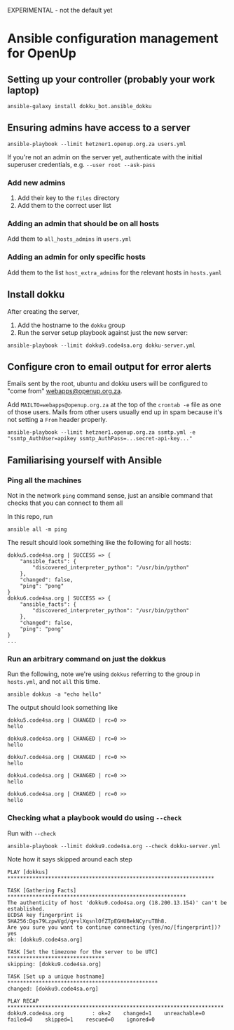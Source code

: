 EXPERIMENTAL - not the default yet


Ansible configuration management for OpenUp
===========================================


Setting up your controller (probably your work laptop)
------------------------------------------------------

```
ansible-galaxy install dokku_bot.ansible_dokku
```


Ensuring admins have access to a server
---------------------------------------

```
ansible-playbook --limit hetzner1.openup.org.za users.yml
```

If you're not an admin on the server yet, authenticate with the initial superuser
credentials, e.g. `--user root --ask-pass`

### Add new admins

1. Add their key to the `files` directory
2. Add them to the correct user list

### Adding an admin that should be on all hosts

Add them to `all_hosts_admins` in `users.yml`

### Adding an admin for only specific hosts

Add them to the list `host_extra_admins` for the relevant hosts in `hosts.yaml`


Install dokku
-------------

After creating the server,

1. Add the hostname to the `dokku` group
2. Run the server setup playbook against just the new server:

```
ansible-playbook --limit dokku9.code4sa.org dokku-server.yml
```

Configure cron to email output for error alerts
-----------------------------------------------

Emails sent by the root, ubuntu and dokku users will be configured to "come from" webapps@openup.org.za.

Add `MAILTO=webapps@openup.org.za` at the top of the `crontab -e` file as one of those users. Mails from other users usually end up in spam because it's not setting a `From` header properly.

```
ansible-playbook --limit hetzner1.openup.org.za ssmtp.yml -e "ssmtp_AuthUser=apikey ssmtp_AuthPass=...secret-api-key..."
```

Familiarising yourself with Ansible
-----------------------------------

### Ping all the machines

Not in the network `ping` command sense, just an ansible command that checks that you can connect to them all

In this repo, run

```
ansible all -m ping
```

The result should look something like the following for all hosts:

```
dokku5.code4sa.org | SUCCESS => {
    "ansible_facts": {
        "discovered_interpreter_python": "/usr/bin/python"
    },
    "changed": false,
    "ping": "pong"
}
dokku6.code4sa.org | SUCCESS => {
    "ansible_facts": {
        "discovered_interpreter_python": "/usr/bin/python"
    },
    "changed": false,
    "ping": "pong"
}
...
```


### Run an arbitrary command on just the dokkus

Run the following, note we're using `dokkus` referring to the group in `hosts.yml`, and not `all` this time.

```
ansible dokkus -a "echo hello"
```

The output should look something like

```
dokku5.code4sa.org | CHANGED | rc=0 >>
hello

dokku8.code4sa.org | CHANGED | rc=0 >>
hello

dokku7.code4sa.org | CHANGED | rc=0 >>
hello

dokku4.code4sa.org | CHANGED | rc=0 >>
hello

dokku6.code4sa.org | CHANGED | rc=0 >>
hello
```

### Checking what a playbook would do using `--check`

Run with `--check`

```
ansible-playbook --limit dokku9.code4sa.org --check dokku-server.yml
```

Note how it says skipped around each step

```
PLAY [dokkus] ******************************************************************

TASK [Gathering Facts] *********************************************************
The authenticity of host 'dokku9.code4sa.org (18.200.13.154)' can't be established.
ECDSA key fingerprint is SHA256:Dgs79LzpwVgd/q+vlXqsnlOfZTpEGHUBekNCyruTBh8.
Are you sure you want to continue connecting (yes/no/[fingerprint])? yes
ok: [dokku9.code4sa.org]

TASK [Set the timezone for the server to be UTC] *******************************
skipping: [dokku9.code4sa.org]

TASK [Set up a unique hostname] ************************************************
changed: [dokku9.code4sa.org]

PLAY RECAP *********************************************************************
dokku9.code4sa.org         : ok=2    changed=1    unreachable=0    failed=0    skipped=1    rescued=0    ignored=0
```